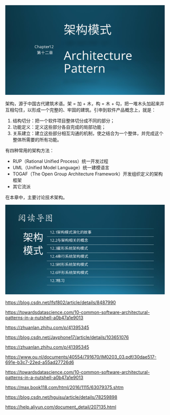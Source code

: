 

<img src="img/Slide1.SVG"/>

架构，源于中国古代建筑术语。架 = 加 + 木，构 = 木 + 勾，把一堆木头加起来并互相勾住，以形成一个完整的、牢固的建筑。引申到软件产品概念上，就是：

1. 结构切分：把一个软件项目整体切分成不同的部分；
2. 功能定义：定义这些部分各自完成的局部功能；
3. 关系建立：建立这些部分相互沟通的机制，使之结合为一个整体，并完成这个整体所需要的所有功能。

有四种常用的架构方法：

- RUP（Rational Unified Process）统一开发过程
- UML（Unified Model Language）统一建模语言
- TOGAF（The Open Group Architecture Framework）开发组织定义的架构框架
- 其它流派

在本章中，主要讨论技术架构。


<img src="img/Slide2.SVG"/>


https://blog.csdn.net/lfsf802/article/details/8487990

https://towardsdatascience.com/10-common-software-architectural-patterns-in-a-nutshell-a0b47a1e9013

https://zhuanlan.zhihu.com/p/41395345

https://blog.csdn.net/Jayphone17/article/details/103651076

https://zhuanlan.zhihu.com/p/41395345

https://www.ou.nl/documents/40554/791670/IM0203_03.pdf/30dae517-691e-b3c7-22ed-a55ad27726d6

https://towardsdatascience.com/10-common-software-architectural-patterns-in-a-nutshell-a0b47a1e9013

https://max.book118.com/html/2016/1115/63079375.shtm

https://blog.csdn.net/hguisu/article/details/78259898


https://help.aliyun.com/document_detail/207135.html
